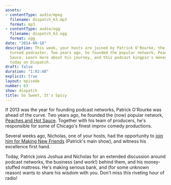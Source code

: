 ```yaml
---
assets:
- contentType: audio/mpeg
  filename: dispatch_63.mp3
  format: mp3
- contentType: audio/ogg
  filename: dispatch_63.ogg
  format: ogg
date: "2014-09-18"
description: This week, your hosts are joined by Patrick O'Rourke, the improv-comedian
  turned podcaster. Two years ago, he founded the popular network, Peaches and Hot
  Sauce. Learn more about his journey, and this podcast kingpin's money-stuffed mattress
  today on Dispatch.
draft: false
duration: "1:02:48"
explicit: true
layout: episode
number: 63
show: dispatch
title: So Sweet, It's Spicy
---
```

If 2013 was the year for founding podcast networks, Patrick O'Rourke was ahead of the curve. Two years ago, he founded the (now) popular network, [Peaches and Hot Sauce](http://peachesandhotsauce.com). Together with his team of producers, he's responsible for some of Chicago's finest improv comedy productions.

Several weeks ago, Nicholas, one of your hosts, had the opportunity to [join him for Making New Friends](http://peachesandhotsauce.com/podcasts/making-new-friends/better-than-jerky) (Patrick's main show), and witness his excellence first hand.

Today, Patrick joins Joshua and Nicholas for an extended discussion around podcast networks, the business (and work!) behind them, and his money-stuffed mattress. He's making serious bank, and (for some unknown reason) wants to share his wisdom with you. Don't miss this riveting hour of radio!